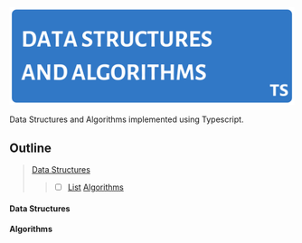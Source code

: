 ![Data Structures and Algorithms Banner](utils/images/repo-banner.png)

Data Structures and Algorithms implemented using Typescript.

## Outline
> [Data Structures](#data-structures) <br>
>> - [ ] [List](dist/data-structures/List.ts)
> [Algorithms](#algorithms)

#### Data Structures


#### Algorithms